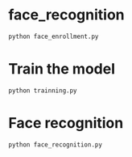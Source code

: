 # face_recognition

```bash
python face_enrollment.py
```

# Train the model

```bash
python trainning.py
```

# Face recognition

```bash
python face_recognition.py
```
